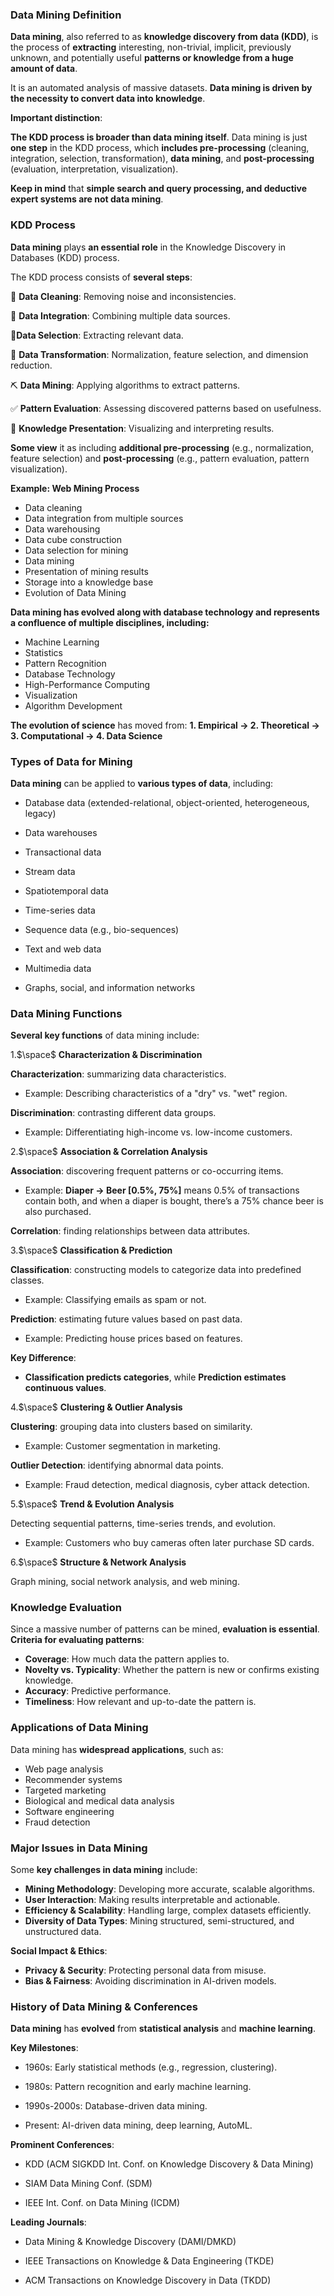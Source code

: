 ### **Data Mining Definition**

**Data mining**, also referred to as **knowledge discovery from data (KDD)**, is the process of **extracting** interesting, non-trivial, implicit, previously unknown, and potentially useful **patterns or knowledge from a huge amount of data**.

It is an automated analysis of massive datasets. **Data mining is driven by the necessity to convert data into knowledge**.

**Important distinction**: 

**The KDD process is broader than data mining itself**. Data mining is just **one step** in the KDD process, which **includes pre-processing** (cleaning, integration, selection, transformation), **data mining**, and **post-processing** (evaluation, interpretation, visualization).

**Keep in mind** that **simple search and query processing, and deductive expert systems are not data mining**.

### **KDD Process**

**Data mining** plays **an essential role** in the Knowledge Discovery in Databases (KDD) process. 

The KDD process consists of **several steps**:

🧼 **Data Cleaning**: Removing noise and inconsistencies.

🧩 **Data Integration**: Combining multiple data sources.

🫳**Data Selection**: Extracting relevant data.

🍂 **Data Transformation**: Normalization, feature selection, and dimension reduction.

⛏️ **Data Mining**: Applying algorithms to extract patterns.

✅ **Pattern Evaluation**: Assessing discovered patterns based on usefulness.

🎨 **Knowledge Presentation**: Visualizing and interpreting results.

**Some view** it as including **additional pre-processing** (e.g., normalization, feature selection) and **post-processing** (e.g., pattern evaluation, pattern visualization).

**Example: Web Mining Process**
- Data cleaning
- Data integration from multiple sources
- Data warehousing
- Data cube construction
- Data selection for mining
- Data mining
- Presentation of mining results
- Storage into a knowledge base
- Evolution of Data Mining

**Data mining has evolved along with database technology and represents a confluence of multiple disciplines, including:**
- Machine Learning
- Statistics
- Pattern Recognition
- Database Technology
- High-Performance Computing
- Visualization
- Algorithm Development


**The evolution of science** has moved from: **1. Empirical → 2. Theoretical → 3. Computational → 4. Data Science**

### **Types of Data for Mining**

**Data mining** can be applied to **various types of data**, including:
- Database data (extended-relational, object-oriented, heterogeneous, legacy)
- Data warehouses
- Transactional data
- Stream data
- Spatiotemporal data
- Time-series data
- Sequence data (e.g., bio-sequences)
- Text and web data
- Multimedia data

- Graphs, social, and information networks

### **Data Mining Functions**

**Several key functions** of data mining include:

1.$\space$ **Characterization & Discrimination**

**Characterization**: summarizing data characteristics.

- Example: Describing characteristics of a "dry" vs. "wet" region.

**Discrimination**: contrasting different data groups.

- Example: Differentiating high-income vs. low-income customers.

2.$\space$ **Association & Correlation Analysis**

**Association**: discovering frequent patterns or co-occurring items.
- Example: **Diaper → Beer [0.5%, 75%]** means 0.5% of transactions contain both, and when a diaper is bought, there’s a 75% chance beer is also purchased.

**Correlation**: finding relationships between data attributes.

3.$\space$ **Classification & Prediction**

**Classification**: constructing models to categorize data into predefined classes.

- Example: Classifying emails as spam or not.

**Prediction**: estimating future values based on past data.

- Example: Predicting house prices based on features.

**Key Difference**: 

- **Classification predicts categories**, while **Prediction estimates continuous values**.

4.$\space$ **Clustering & Outlier Analysis**

**Clustering**: grouping data into clusters based on similarity.

- Example: Customer segmentation in marketing.

**Outlier Detection**: identifying abnormal data points.

- Example: Fraud detection, medical diagnosis, cyber attack detection.

5.$\space$ **Trend & Evolution Analysis**

Detecting sequential patterns, time-series trends, and evolution.

- Example: Customers who buy cameras often later purchase SD cards.

6.$\space$ **Structure & Network Analysis**

Graph mining, social network analysis, and web mining.

### **Knowledge Evaluation**

Since a massive number of patterns can be mined, **evaluation is essential**. **Criteria for evaluating patterns**:
- **Coverage**: How much data the pattern applies to.
- **Novelty vs. Typicality**: Whether the pattern is new or confirms existing knowledge.
- **Accuracy**: Predictive performance.
- **Timeliness**: How relevant and up-to-date the pattern is.

### **Applications of Data Mining**

Data mining has **widespread applications**, such as:

- Web page analysis
- Recommender systems
- Targeted marketing
- Biological and medical data analysis
- Software engineering
- Fraud detection

### **Major Issues in Data Mining**
Some **key challenges in data mining** include:
- **Mining Methodology**: Developing more accurate, scalable algorithms.
- **User Interaction**: Making results interpretable and actionable.
- **Efficiency & Scalability**: Handling large, complex datasets efficiently.
- **Diversity of Data Types**: Mining structured, semi-structured, and unstructured data.

**Social Impact & Ethics**:
- **Privacy & Security**: Protecting personal data from misuse.
- **Bias & Fairness**: Avoiding discrimination in AI-driven models.

### **History of Data Mining & Conferences**

**Data mining** has **evolved** from **statistical analysis** and **machine learning**.

**Key Milestones**:

- 1960s: Early statistical methods (e.g., regression, clustering).

- 1980s: Pattern recognition and early machine learning.

- 1990s-2000s: Database-driven data mining.

- Present: AI-driven data mining, deep learning, AutoML.

**Prominent Conferences**:

- KDD (ACM SIGKDD Int. Conf. on Knowledge Discovery & Data Mining)

- SIAM Data Mining Conf. (SDM)

- IEEE Int. Conf. on Data Mining (ICDM)

**Leading Journals**:

- Data Mining & Knowledge Discovery (DAMI/DMKD)

- IEEE Transactions on Knowledge & Data Engineering (TKDE)

- ACM Transactions on Knowledge Discovery in Data (TKDD)